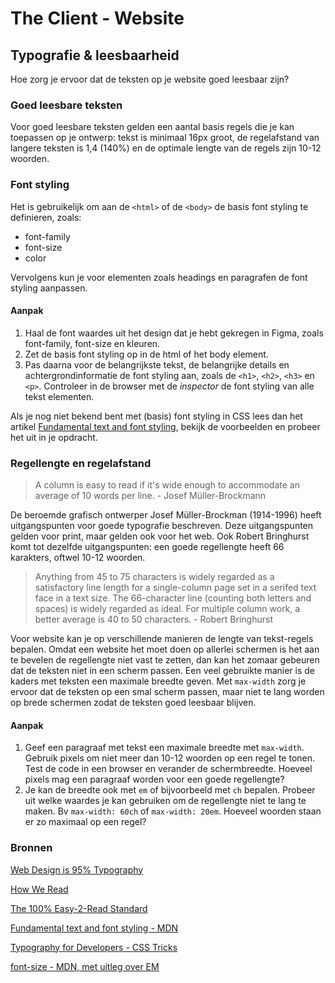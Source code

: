 # The Client - Website

## Typografie & leesbaarheid

Hoe zorg je ervoor dat de teksten op je website goed leesbaar zijn?

### Goed leesbare teksten

Voor goed leesbare teksten gelden een aantal basis regels die je kan toepassen op je ontwerp: tekst is minimaal 16px groot, de regelafstand van langere teksten is 1,4 (140%) en de optimale lengte van de regels zijn 10-12 woorden.


### Font styling

Het is gebruikelijk om aan de `<html>` of de `<body>` de basis font styling te definieren, zoals:  
- font-family
- font-size
- color

Vervolgens kun je voor elementen zoals headings en paragrafen de font styling aanpassen. 

#### Aanpak

1. Haal de font waardes uit het design dat je hebt gekregen in Figma, zoals font-family, font-size en kleuren. 
2. Zet de basis font styling op in de html of het body element. 
3. Pas daarna voor de belangrijkste tekst, de belangrijke details en achtergrondinformatie de font styling aan, zoals de `<h1>`, `<h2>`, `<h3>` en `<p>`. Controleer in de browser met de *inspector* de font styling van alle tekst elementen.

Als je nog niet bekend bent met (basis) font styling in CSS lees dan het artikel [Fundamental text and font styling](https://developer.mozilla.org/en-US/docs/Learn/CSS/Styling_text/Fundamentals), bekijk de voorbeelden en probeer het uit in je opdracht.

### Regellengte en regelafstand


> A column is easy to read if it's wide enough to accommodate an average of 10 words per line. - Josef Müller-Brockmann

De beroemde grafisch ontwerper Josef Müller-Brockman (1914-1996) heeft uitgangspunten voor goede typografie beschreven. Deze uitgangspunten gelden voor print, maar gelden ook voor het web. Ook Robert Bringhurst komt tot dezelfde uitgangspunten: een goede regellengte heeft 66 karakters, oftwel 10-12 woorden.

> Anything from 45 to 75 characters is widely regarded as a satisfactory line length for a single-column page set in a serifed text face in a text size. The 66-character line (counting both letters and spaces) is widely regarded as ideal. For multiple column work, a better average is 40 to 50 characters. - Robert Bringhurst 

Voor website kan je op verschillende manieren de lengte van tekst-regels bepalen. Omdat een website het moet doen op allerlei schermen is het aan te bevelen de regellengte niet vast te zetten, dan kan het zomaar gebeuren dat de teksten niet in een scherm passen. Een veel gebruikte manier is de kaders met teksten een maximale breedte geven. Met `max-width` zorg je ervoor dat de teksten op een smal scherm passen, maar niet te lang worden op brede schermen zodat de teksten goed leesbaar blijven. 

#### Aanpak

1. Geef een paragraaf met tekst een maximale breedte met `max-width`. Gebruik pixels om niet meer dan 10-12 woorden op een regel te tonen. Test de code in een browser en verander de schermbreedte. Hoeveel pixels mag een paragraaf worden  voor een goede regellengte?
2. Je kan de breedte ook met `em` of bijvoorbeeld met `ch` bepalen. Probeer uit welke waardes je kan gebruiken om de regellengte niet te lang te maken. Bv `max-width: 60ch` of `max-width: 20em`. Hoeveel woorden staan er zo maximaal op een regel? 



### Bronnen

[Web Design is 95% Typography](https://web.archive.org/web/20191218153545/https://ia.net/topics/the-web-is-all-about-typography-period)

[How We Read](https://alistapart.com/article/how-we-read)

[The 100% Easy-2-Read Standard](https://web.archive.org/web/20200114014936/https://ia.net/topics/100e2r)

[Fundamental text and font styling - MDN](https://developer.mozilla.org/en-US/docs/Learn/CSS/Styling_text/Fundamentals)

[Typography for Developers - CSS Tricks](https://css-tricks.com/typography-for-developers/)


[font-size - MDN, met uitleg over EM](https://developer.mozilla.org/en-US/docs/Web/CSS/font-size)